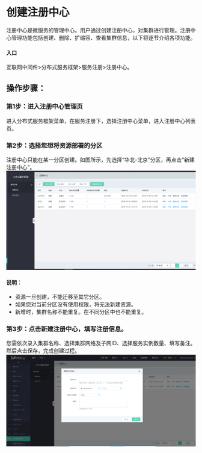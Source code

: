 # 创建注册中心

注册中心是微服务的管理中心。用户通过创建注册中心，对集群进行管理。注册中心管理功能包括创建、删除、扩缩容、查看集群信息，以下将逐节介绍各项功能。

#### 入口
互联网中间件>分布式服务框架>服务注册>注册中心。


##  操作步骤：
###   第1步：进入注册中心管理页
进入分布式服务框架菜单，在服务注册下，选择注册中心菜单，进入注册中心列表页。


###   第2步：选择您想将资源部署的分区
注册中心只能在某一分区创建。如图所示，先选择“华北-北京”分区，再点击“新建注册中心”。
 ![](../../../../../image/Internet-Middleware/JD-Distributed-Service-Framework/zczx-list.png)
 
 
####   说明：
-  资源一旦创建，不能迁移至其它分区。
-  如果您对当前分区没有使用权限，将无法新建资源。
-  新增时，集群名称不能重复。在不同分区中也不能重复。

###   第3步：点击新建注册中心，填写注册信息。
您需依次录入集群名称、选择集群网络及子网ID、选择服务实例数量、填写备注。然后点击保存，完成创建过程。
  ![](../../../../../image/Internet-Middleware/JD-Distributed-Service-Framework/zczx-xj.png)

